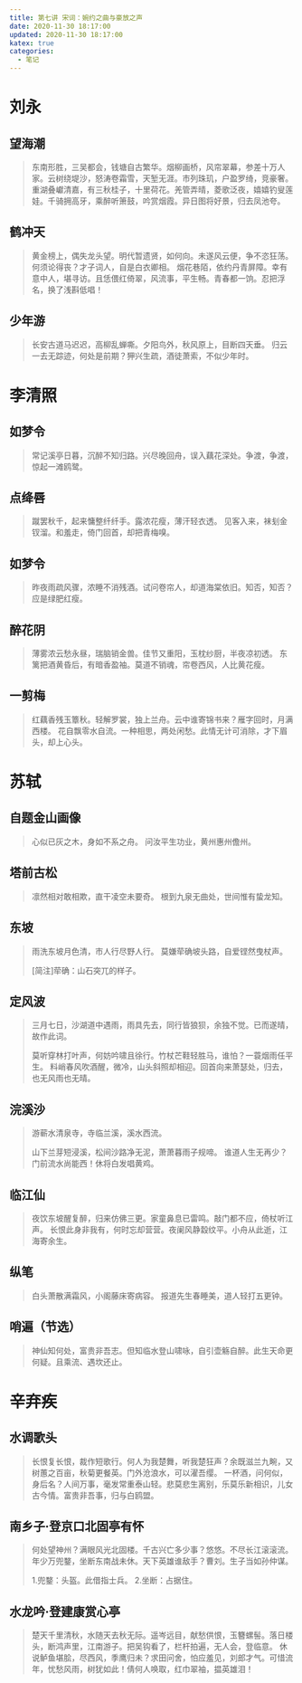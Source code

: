 ```yaml
---
title: 第七讲 宋词：婉约之曲与豪放之声
date: 2020-11-30 18:17:00
updated: 2020-11-30 18:17:00
katex: true
categories:
  - 笔记
---
```


# 刘永

## 望海潮

> 东南形胜，三吴都会，钱塘自古繁华。烟柳画桥，风帘翠幕，参差十万人家。云树绕堤沙，怒涛卷霜雪，天堑无涯。市列珠玑，户盈罗绮，竞豪奢。
> 重湖叠巘清嘉，有三秋桂子，十里荷花。羌管弄晴，菱歌泛夜，嬉嬉钓叟莲娃。千骑拥高牙，乘醉听箫鼓，吟赏烟霞。异日图将好景，归去凤池夸。

## 鹤冲天

> 黄金榜上，偶失龙头望。明代暂遗贤，如何向。未遂风云便，争不恣狂荡。何须论得丧？才子词人，自是白衣卿相。
> 烟花巷陌，依约丹青屏障。幸有意中人，堪寻访。且恁偎红倚翠，风流事，平生畅。青春都一饷。忍把浮名，换了浅斟低唱！

## 少年游

> 长安古道马迟迟，高柳乱蝉嘶。夕阳鸟外，秋风原上，目断四天垂。
> 归云一去无踪迹，何处是前期？狎兴生疏，酒徒萧索，不似少年时。



# 李清照

## 如梦令

> 常记溪亭日暮，沉醉不知归路。兴尽晚回舟，误入藕花深处。争渡，争渡，惊起一滩鸥鹭。

## 点绛唇

> 蹴罢秋千，起来慵整纤纤手。露浓花瘦，薄汗轻衣透。
> 见客入来，袜刬金钗溜。和羞走，倚门回首，却把青梅嗅。

## 如梦令

> 昨夜雨疏风骤，浓睡不消残酒。试问卷帘人，却道海棠依旧。知否，知否？应是绿肥红瘦。

## 醉花阴

> 薄雾浓云愁永昼，瑞脑销金兽。佳节又重阳，玉枕纱厨，半夜凉初透。
> 东篱把酒黄昏后，有暗香盈袖。莫道不销魂，帘卷西风，人比黄花瘦。

## 一剪梅

> 红藕香残玉簟秋。轻解罗裳，独上兰舟。云中谁寄锦书来？雁字回时，月满西楼。
> 花自飘零水自流。一种相思，两处闲愁。此情无计可消除，才下眉头，却上心头。



# 苏轼

## 自题金山画像

> 心似已灰之木，身如不系之舟。
> 问汝平生功业，黄州惠州儋州。

## 塔前古松

> 凛然相对敢相欺，直干凌空未要奇。
> 根到九泉无曲处，世间惟有蛰龙知。

## 东坡

> 雨洗东坡月色清，市人行尽野人行。
> 莫嫌荦确坡头路，自爱铿然曳杖声。
>
> [简注]荦确：山石突兀的样子。

## 定风波

> 三月七日，沙湖道中遇雨，雨具先去，同行皆狼狈，余独不觉。已而遂晴，故作此词。
>
> 莫听穿林打叶声，何妨吟啸且徐行。竹杖芒鞋轻胜马，谁怕？一蓑烟雨任平生。
> 料峭春风吹酒醒，微冷，山头斜照却相迎。回首向来萧瑟处，归去，也无风雨也无晴。

## 浣溪沙

> 游蕲水清泉寺，寺临兰溪，溪水西流。
>
> 山下兰芽短浸溪，松间沙路净无泥，萧萧暮雨子规啼。
> 谁道人生无再少？门前流水尚能西！休将白发唱黄鸡。

## 临江仙

> 夜饮东坡醒复醉，归来仿佛三更。家童鼻息已雷鸣。敲门都不应，倚杖听江声。
> 长恨此身非我有，何时忘却营营。夜阑风静縠纹平。小舟从此逝，江海寄余生。

## 纵笔

> 白头萧散满霜风，小阁藤床寄病容。
> 报道先生春睡美，道人轻打五更钟。

## 哨遍（节选）

> 神仙知何处，富贵非吾志。但知临水登山啸咏，自引壶觞自醉。此生天命更何疑。且乘流、遇坎还止。



# 辛弃疾

## 水调歌头

> 长恨复长恨，裁作短歌行。何人为我楚舞，听我楚狂声？余既滋兰九畹，又树蕙之百亩，秋菊更餐英。门外沧浪水，可以濯吾缨。
> 一杯酒，问何似，身后名？人间万事，毫发常重泰山轻。悲莫悲生离别，乐莫乐新相识，儿女古今情。富贵非吾事，归与白鸥盟。

## 南乡子·登京口北固亭有怀

> 何处望神州？满眼风光北固楼。千古兴亡多少事？悠悠。不尽长江滚滚流。
> 年少万兜鍪，坐断东南战未休。天下英雄谁敌手？曹刘。生子当如孙仲谋。
>
> 1.兜鍪：头盔。此借指士兵。
> 2.坐断：占据住。

## 水龙吟·登建康赏心亭

> 楚天千里清秋，水随天去秋无际。遥岑远目，献愁供恨，玉簪螺髻。落日楼头，断鸿声里，江南游子。把吴钩看了，栏杆拍遍，无人会，登临意。
> 休说鲈鱼堪脍，尽西风，季鹰归未？求田问舍，怕应羞见，刘郎才气。可惜流年，忧愁风雨，树犹如此！倩何人唤取，红巾翠袖，揾英雄泪！
